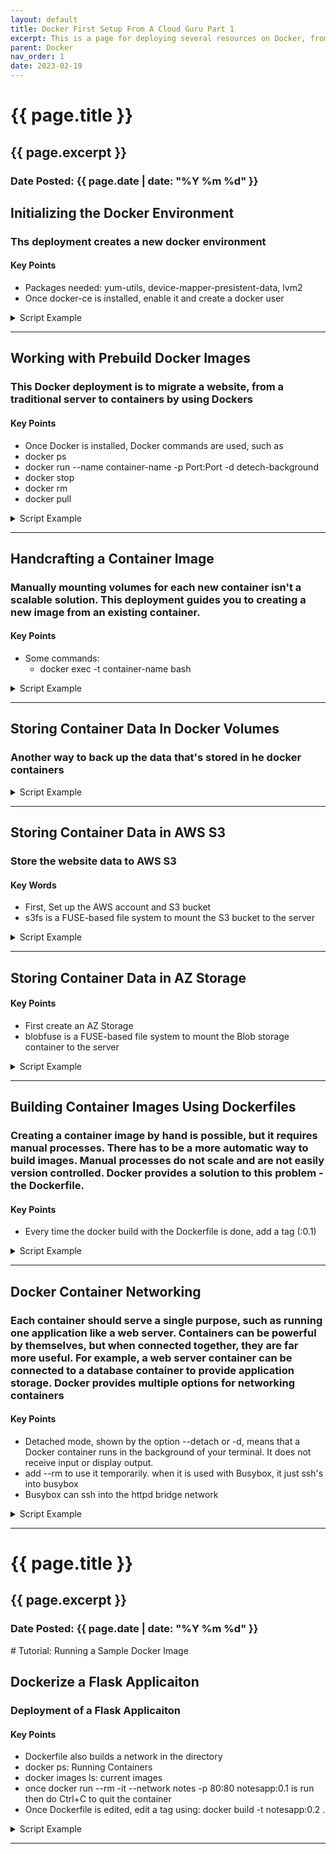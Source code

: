 ```yaml
---
layout: default
title: Docker First Setup From A Cloud Guru Part 1
excerpt: This is a page for deploying several resources on Docker, from A Cloud Guru
parent: Docker
nav_order: 1
date: 2023-02-19
---
```

<h1>{{ page.title }}</h1>
<h2>{{ page.excerpt }}</h2>
<h3>Date Posted: {{ page.date | date: "%Y %m %d" }}</h3>


## Initializing the Docker Environment

### Ths deployment creates a new docker environment

#### Key Points
- Packages needed: yum-utils, device-mapper-presistent-data, lvm2
- Once docker-ce is installed, enable it and create a docker user
<details>

<summary>Script Example</summary>
{% highlight bash %}
## Installing Docker

# Install the Docker prerequisites:
sudo yum install -y yum-utils device-mapper-persistent-data lvm2

# Using yum-config-manager, add the CentOS-specific Docker repo:
sudo yum-config-manager --add-repo https://download.docker.com/linux/centos/docker-ce.repo

# Install Docker:
sudo yum -y install docker-ce

## Enable the Docker Daemon

# Enable the Docker daemon:
sudo systemctl enable --now docker

## Configure User Permissions

# Add the lab user to the docker group:
sudo usermod -aG docker cloud_user

## Caution: You will need to exit the server for the change to take effect.

## Run a Test Image

# Using docker, run the hello-world image to verify that the environment is set up properly:
docker run hello-world

{% endhighlight %}
</details>
<hr style="3px solid #bbb">

## Working with Prebuild Docker Images

### This Docker deployment is to migrate a website, from a traditional server to containers by using Dockers

#### Key Points
- Once Docker is installed, Docker commands are used, such as 
- docker ps
- docker run --name container-name -p Port:Port -d detech-background
- docker stop
- docker rm
- docker pull


<details>
<summary>Script Example</summary>
{% highlight bash %}
## Explore Docker Hub

### Sign in to Docker Hub.
## At the top of the page, search for "httpd".In the left-hand menu, filter for Application Infrastructure, and Official Images. Select the httpd project. At the top of the page, click the Tags tab. Under latest, select linux/amd64. Back in the list of available images, select nginx. Finally, Review the How to use this image section.

## Get and View httpd

```bash
## In the Docker Instance, verify that docker is installed:
docker ps
## Using docker, pull the httpd:2.4 image:
docker pull httpd:2.4
## Run the image:
docker run --name httpd -p 8080:80 -d httpd:2.4
## Check the status of the container:
docker ps
## In a web browser, test connectivity to the container:
<PUBLIC_IP_ADDRESS>:8080
```

## Run a Copy of the Website in httpd

```bash
## Clone the Widget Factory Inc repository
git clone https://github.com/linuxacademy/content-widget-factory-inc
## Change to the content-widget-factory-inc directory:
cd content-widget-factory-inc
## Check the files:
ll
## Move to the web directory:
cd web
## Check the files:
ll
## Stop the httpd container:
docker stop httpd
## Remove the httpd container:
docker rm httpd
## Verify that the container has been removed:
docker ps -a
## Run the container with the website data:
docker run --name httpd -p 8080:80 -v $(pwd):/usr/local/apache2/htdocs:ro -d httpd:2.4
## Check the status of the container:
docker ps
## In a web browser, check connectivity to the container:
<PUBLIC_IP_ADDRESS>:8080
```

## Get and View Nginx

```bash
## Using docker, pull the latest version of nginx:
docker pull nginx
## Verify that the image was pulled successfully:
docker images
## Run the container using the nginx image:
docker run --name nginx -p 8081:80 -d nginx 
## Check the status of the container:
docker ps
## Verify connectivity to the nginx container:
<PUBLIC_IP_ADDRESS>:8081
```

## Run a Copy of the Website in Nginx

```bash
## Stop the nginx container:
docker stop nginx
## Remove the nginx container:
docker rm nginx
## Verify that the container has been removed:
docker ps -a
## Run the nginx container, and mount the website data:
docker run --name nginx -v $(pwd):/usr/share/nginx/html:ro -p 8081:80 -d nginx
## Check the status of the container:
docker ps
## In a web browser, verify connectivity to the container:
<PUBLIC_IP_ADDRESS>:8081
## Stop the nginx container:
docker stop nginx
## Remove the nginx container:
docker rm nginx
## Verify that the container has been removed:
docker ps -a
```

{% endhighlight %}
</details>
<hr style="3px solid #bbb">

## Handcrafting a Container Image

### Manually mounting volumes for each new container isn't a scalable solution. This deployment guides you to creating a new image from an existing container.

#### Key Points
- Some commands:
  - docker exec -t container-name bash


<details>
<summary>Script Example</summary>
{% highlight bash %}

# Get and Run the Base Image
## Retrieve the httpd image:
docker pull httpd:2.4

## Run the image:
docker run --name webtemplate -d httpd:2.4

## Check the status of the webtemplate container:
docker ps

# Install Tools and Code in the Container
## Log in to the container:
docker exec -it webtemplate bash

## Run apt update and install git
apt update && apt install git -y

## Clone the website code from GitHub:
git clone  https://github.com/linuxacademy/content-widget-factory-inc.git /tmp/widget-factory-inc

## Verify that the code was cloned successfully:
ls -l /tmp/widget-factory-inc/

## List the files in the htdocs/ directory:
ls -l htdocs/

## Remove the index.html file:
rm htdocs/index.html

## Copy the webcode from /tmp/ to the htdocs/ folder:
cp -r /tmp/widget-factory-inc/web/* htdocs/

## Verify that they were copied over successfully:
ls -l htdocs/

## Exit the container:
exit

# Create an Image from the Container
## Copy the Container ID:
docker ps

## Create an image from the container:
docker commit <CONTAINER_ID> example/widgetfactory:v1

## Verify that the image was created successfully:
docker images

## Take note of the image size. Then clean up the Template for a Second Version

## Log in to the container:
docker exec -it webtemplate bash

## Remove the cloned code from the /tmp/ directory:
rm -rf /tmp/widget-factory-inc/

## Use apt to uninstall git and clean the cache:
apt remove git -y && apt autoremove -y && apt clean 

## Exit the container:
exit

## Check the status of the container:
docker ps

## Create an image from the updated container:
docker commit <CONTAINER_ID> example/widgetfactory:v2

## Verify that both images are now running:
docker images  

## Delete the v1 image:
docker rmi example/widgetfactory:v1

# Run Multiple Containers from the Image

## Run multiple containers using the new image:
docker run -d --name web1 -p 8081:80 example/
widgetfactory:v2
docker run -d --name web2 -p 8082:80 example/widgetfactory:v2
docker run -d --name web3 -p 8083:80 example/widgetfactory:v2

## Check the status of the containers:
docker ps

## Stop the base webtemplate image:
docker stop webtemplate

## Verify that only the created containers are running:
docker ps

## Using a web browser, verify that the containers are running successfully:
<SERVER_PUBLIC_IP_ADDRESS>:8081
<SERVER_PUBLIC_IP_ADDRESS>:8082
<SERVER_PUBLIC_IP_ADDRESS>:8083

{% endhighlight %}
</details>
<hr style="3px solid #bbb">

## Storing Container Data In Docker Volumes

### Another way to back up the data that's stored in he docker containers

<details>
<summary>Script Example</summary>
{% highlight bash %}

## Discover Aonoymous Docker Volumes
docker images

## Run a container "postgress:12.1"
docker run -d --name db1 postgres:12.1
docker run -d --name db2 postgres:12.1

## Check the status
## Check the Docker volumes, creates an anonymous volume
docker ps
docker volume ls

## inspect the db1 and db2 containers
docker inspect db1 -f '{{ json .Mounts }}' | python -m json.tool
docker inspect db2 -f '{{ json .Mounts}}' | python -m json.tool

## Create a third container using the --rm flag
docker run -d --rm --name dbTemp postgres:12.1

## check the status
docker ps -a
docker volume ls

## Stop the db2 and dbTmp containers
docker stop db2 dbTmp

## List the anonymous volumes
docker volume ls

## Check the status of the containers:
docker ps -a

# Create a Docker Volume

## Create a Docker volume
docker volume create website

## Verify the volume
docker volume ls

## Copy the "widget-factory-inc" data to the website containers
sudo cp -r /home/cloud_user/widget-factory-inc/web/* /var/lib/docker/volumes/website/_data/

## List the copied data:
sudo ls -l /var/lib/docker/volumes/website/_data/

# Use the Website Volume with Containers

## Run a docker container with the website volume:
docker run -d --name web1 -p 80:80 -v website:/usr/local/apache2/htdocs:ro httpd:2.4

## Check the status of the container:
docker ps

## In a web browser, verify connectivity to the container:
<PUBLIC_IP_ADDRESS>

## Run a second container with the --rm flag:
docker run -d --name webTmp --rm -v website:/usr/local/apache2/htdocs:ro httpd:2.4

## Check the status of the containers:
docker ps

## Stop the webTmp container:
docker stop webTmp

## Check the status of the containers:
docker ps -a

## Verify that the website can still be accessed through a web browser:
<PUBLIC_IP_ADDRESS>

# Clean Up Unused Volumes

## Clean up the unused volumes:
docker volume prune
## Check the currently running containers:
docker ps -a

## Remove the db2 container:
docker rm db2

## Clean up the unused volumes again:
docker volume prune

## List the current volumes:
docker volume ls

# Back Up and Restore the Docker Volume

## Switch to the root user:
sudo -i

## Find where the website volume data is stored:
docker volume inspect website

## Copy the Mountpoint.

## Back up the volume:
tar czf /tmp/website_$(date +%Y-%m-%d-%H%M).tgz -C /var/lib/docker/volumes/website/_data .

## Verify that the data was backed up properly:
ls -l /tmp/website_*.tgz

## List the contents of the tgz file:
tar tf <BACKUP_FILE_NAME>.tgz

## Exit out of root:
exit

## Run a new container using the website volume, and create a backup:
docker run -it --rm -v website:/website -v /tmp:/backup bash tar czf /backup/website_$(date +%Y-%m-%d-%H-%M).tgz -C /website .

## Verify that the data was backed up properly:
ls -l /tmp/website_*.tgz

## Switch to the root user:
sudo -i

## Change to the /docker/volumes/ directory:
cd /var/lib/docker/volumes/

## List the volumes:
ls -l

## Change to the website/_data directory:
cd website/_data/

## Remove the contents of the directory:
rm * -rf

## Verify that the backups are still available:
ls -l /tmp/website_*.tgz

## Restore the data to the current directory:
tar xf /tmp/<BACKUP_FILE_NAME>.tgz .

## Verify that the data was restored successfully:
ls -l

{% endhighlight %}
</details>
<hr style="3px solid #bbb">

## Storing Container Data in AWS S3

### Store the website data to AWS S3

#### Key Words
- First, Set up the AWS account and S3 bucket
- s3fs is a FUSE-based file system to mount the S3 bucket to the server

<details>
<summary>Script Example</summary>

{% highlight bash %}

# Configuration and Installation

## Install the awscli, while checking if there are any versions currently installed, and not stopping any user processes:
pip install --upgrade --user awscli

## Configure the CLI:
aws configure

## Enter the following:

### AWS Access Key ID: <ACCESS_KEY_ID>

### AWS Secret Access Key: <SECRET_ACCESS_KEY>

### Default region name: us-east-1

### Default output format: json

## Copy the CLI configuration to the root user:
sudo cp -r ~/.aws /root

## Install the s3fs package:
sudo yum install s3fs-fuse -y

# Prepare the Bucket

## Create a mount point for the s3 bucket:
sudo mkdir /mnt/widget-factory

## Export the bucket name:
export BUCKET=<S3_BUCKET_NAME>

## Mount the S3 bucket:
sudo s3fs $BUCKET /mnt/widget-factory -o allow_other -o use_cache=/tmp/s3fs

## Verify that the bucket was mounted successfully:
ll /mnt/widget-factory

## Copy the website files to the s3 bucket:
cp -r ~/widget-factory-inc/web/* /mnt/widget-factory

## Verify the files are in the folder:
ll /mnt/widget-factory

## Verify the files are in the s3 bucket:
aws s3 ls s3://$BUCKET

# Use the S3 Bucket Files in a Docker Container
## Run an httpd container using the S3 bucket:
docker run -d --name web1 -p 80:80 --mount type=bind,source=/mnt/widget-factory,target=/usr/local/apache2/htdocs,readonly httpd:2.4

## In a web browser, verify connectivity to the container:
<SERVER_PUBLIC_IP_ADDRESS>

## Check the bucket cache, then change to the /mnt/widget-factory/ directory:
cd /mnt/widget-factory

## Create a new page within the bucket:
cp index.html newPage.html

## In a web browser, verify that the new page is accessible:
<SERVER_PUBLIC_IP_ADDRESS>/newPage.html

## Verify that the page was added to the bucket:
aws s3 ls $BUCKET

{% endhighlight %}
</details>
<hr style="3px solid #bbb">

## Storing Container Data in AZ Storage

#### Key Points
- First create an AZ Storage 
- blobfuse is a FUSE-based file system to mount the Blob storage container to the server

<details>
<summary>Script Example</summary>

{% highlight bash %}

# Configuration and Installation
## Obtain the Azure login credentials:
az login
## Copy the code provided by the command.
## Open a browser and navigate to https://microsoft.com/devicelogin.
## Enter the code copied in a previous step and click Next.
## Use the login credentials from the lab page to finish logging in.
## Switch back to the terminal and wait for the confirmation.

# Prepare the Storage
## Find the name of the Storage account:
az storage account list | grep name | head -1

## Copy the name of the Storage account to the clipboard.
## Export the Storage account name:
export AZURE_STORAGE_ACCOUNT=<COPIED_STORAGE_ACCOUNT_NAME>
# Retrieve the Storage access key:
az storage account keys list --account-name=$AZURE_STORAGE_ACCOUNT

# Copy the key1 "value" for later use.
# Export the key value:
export AZURE_STORAGE_ACCESS_KEY=<KEY1_VALUE>

##  Install blobfuse:
sudo rpm -Uvh https://packages.microsoft.com/config/rhel/7/packages-microsoft-prod.rpm
sudo yum install blobfuse fuse -y

## Modify the fuse.conf configuration file:
sudo sed -ri 's/# user_allow_other/user_allow_other/' /etc/fuse.conf

# Use the Azure Blob Storage Container
## Create necessary directories:
sudo mkdir -p /mnt/widget-factory /mnt/blobfusetmp

## Change ownership of the directories:
sudo chown cloud_user /mnt/widget-factory/ /mnt/blobfusetmp/

## Mount the Blob Storage from Azure:
blobfuse /mnt/widget-factory --container-name=website --tmp-path=/mnt/blobfusetmp -o allow_other

## Copy website files into the Blob Storage container:
cp -r ~/widget-factory-inc/web/* /mnt/widget-factory/

## Verify the copy worked:
ll /mnt/widget-factory/

## Verify the files made it to Azure Blob Storage:
az storage blob list -c website --output table

## Run a Docker container:
docker run -d --name web1 -p 80:80 --mount type=bind,source=/mnt/widget-factory,target=/usr/local/apache2/htdocs,readonly httpd:2.4

## Once the command is complete, open a web browser and navigate to the public IP address of the server.
## Verify the website is up and running.

{% endhighlight %}
</details>
<hr style="3px solid #bbb">

## Building Container Images Using Dockerfiles

### Creating a container image by hand is possible, but it requires manual processes. There has to be a more automatic way to build images. Manual processes do not scale and are not easily version controlled. Docker provides a solution to this problem - the Dockerfile.

#### Key Points
- Every time the docker build with the Dockerfile is done, add a tag (:0.1)

<details>
<summary>Script Example</summary>

{% highlight bash %}
{% raw %}
# Build a First Version

## Change to the widget-factory-inc directory:
cd widget-factory-inc

## Create a Dockerfile that uses httpd:2.4 as the base image:
vim Dockerfile

## In the new file, insert the following:
FROM httpd:2.4
RUN apt update -y && apt upgrade -y && apt autoremove -y && apt clean && rm -rf /var/lib/apt/lists*

## Save the file:
ESC
:wq

## Verify that the file was saved successfully:
cat Dockerfile

## Build the 0.1 version of the widgetfactory image using the Dockerfile:
docker build -t widgetfactory:0.1 .

## Set variables to examine the image's size and layers:
export showLayers='{{ range .RootFS.Layers }}{{ println . }}{{end}}'
export showSize='{{ .Size }}'

## Compare the httpd and widgetfactory images:
docker images

## Show the widgetfactory image's size:
docker inspect -f "$showSize" widgetfactory:0.1

## Show the layers:
docker inspect -f "$showLayers" widgetfactory:0.1

## Show the layers of the httpd:2.4 image:
docker inspect -f "$showLayers" httpd:2.4

# Load the Website into the Container

## Open the Dockerfile:
vim Dockerfile

## Remove the Apache welcome page from the image by adding the following:
RUN rm -f /usr/local/apache2/htdocs/index.html

## Save the file:
ESC
:wq

## Build version 0.2 of the widgetfactory image:
docker build -t widgetfactory:0.2 .

## Inspect both versions of the widgetfactory image to see the differences in size and layers:
docker images

## Show the widgetfactory:0.1 image's size:
docker inspect -f "$showSize" widgetfactory:0.1

## Compare it to the image size for widgetfactory:0.2:
docker inspect -f "$showSize" widgetfactory:0.2

## Using an interactive terminal, check the htdocs folder for widgetfactory:0.2. Are the website files in the folder?:
docker run --rm -it widgetfactory:0.2 bash
ls htdocs

## Exit the container:
exit

## Show the layers for the widgetfactory:0.1 image:
docker inspect -f "$showLayers" widgetfactory:0.1

## Show the layers for the widgetfactory:0.2 image and compare the two:
docker inspect -f "$showLayers" widgetfactory:0.2

## Open the Dockerfile:
vim Dockerfile

## Add the website data to the container by adding the following to the end of the file:
WORKDIR /usr/local/apache2/htdocs
COPY ./web .

## Save the file:
ESC
:wq

## Build version 0.3 of the widgetfactory image:
docker build -t widgetfactory:0.3 .

## Inspect versions 0.2 and 0.3 to see the differences in size and layers:
docker images

## Show the widgetfactory:0.2 image's size:
docker inspect -f "$showSize" widgetfactory:0.2

## Compare it to the image size for widgetfactory:0.3:
docker inspect -f "$showSize" widgetfactory:0.3

## Show the layers for the widgetfactory:0.2 image:
docker inspect -f "$showLayers" widgetfactory:0.2

## Show the layers for the widgetfactory:0.3 image and compare the two:
docker inspect -f "$showLayers" widgetfactory:0.3

## Using an interactive terminal, check the htdocs folder for widgetfactory:0.3:
docker run --rm -it widgetfactory:0.3 bash

{% endraw %}
{% endhighlight %}
</details>
<hr style="3px solid #bbb">

## Docker Container Networking

### Each container should serve a single purpose, such as running one application like a web server. Containers can be powerful by themselves, but when connected together, they are far more useful. For example, a web server container can be connected to a database container to provide application storage. Docker provides multiple options for networking containers

#### Key Points
- Detached mode, shown by the option --detach or -d, means that a Docker container runs in the background of your terminal. It does not receive input or display output.
- add --rm to use it temporarily. when it is used with Busybox, it just ssh's into busybox
- Busybox can ssh into the httpd bridge network

<details>
<summary>Script Example</summary>

{% highlight bash %}
{% raw %}

# Explore the Default Network

## List the default networks:
docker network ls

## Run an httpd container named web1, without specifying a network, and see which network it uses:
docker run -d --name web1 httpd:2.4
docker inspect web1

## Take note of the IPAddress.
# Run a container using the busybox image, and see if you can connect to the web1 server:
docker run --rm -it busybox

# Check the container's networking, and verify it is in the same IP range as web1:
ip addr

## Ping the web1 container using the IP address:
ping <WEB1_IP_ADDRESS>

## Attempt to ping the web1 container by name:
ping web1
## Attempt to access web1 using wget:
wget <WEB1_IP_ADDRESS>

## Exit the container:
exit

# Explore Bridge Networks

## Create a new bridge network named test_application:
docker network create test_application

## Run an httpd container named web2, in the test_application network:
docker run -d --name web2 --network test_application httpd:2.4

## Check the status of the container:
docker ps -a

## Verify that web2 was added to the test_application network:
docker inspect web2

## Run a container using the busybox image, and see if you can connect to the web2 server, within the test_application network:
docker run --rm -it --network test_application busybox

## Check the container's networking, and verify it is in the same IP range as web2:
ip addr

## Ping the web2 container using the IP address:
ping <WEB2_IP_ADDRESS>

## Attempt to ping the web2 container by name:
ping web2

## Using wget, attempt to access web2 with the hostname:
wget web2

## Attempt to ping web1:
ping <WEB1_IP_ADDRESS>

## Attempt to access web1 using wget:
wget <WEB1_IP_ADDRESS>

## Exit the container:
exit

# Explore the Host Network

## Run an httpd container named web3 on the host network:
docker run -d --name web3 --network host httpd:2.4

## Check the status of the container:
docker ps -a

## Attempt to connect to web3 directly from the server:
wget localhost

## Stop web3:
docker stop web3

## Attempt to connect to web3 directly from the server again:
wget localhost

## Start web3:
docker start web3

## Run a container using the busybox image, and see if you can connect to the web3 server:
docker run --rm -it --network host busybox
ping web3

## Using wget, attempt to access localhost within the busybox image:
wget localhost

## Attempt to ping web2:
ping <WEB2_IP_ADDRESS>

## Attempt to ping web1:
ping <WEB1_IP_ADDRESS>

{% endraw %}
{% endhighlight %}
</details>
<hr style="3px solid #bbb">


<h1>{{ page.title }}</h1>
<h2>{{ page.excerpt }}</h2>
<h3>Date Posted: {{ page.date | date: "%Y %m %d" }}</h3>
# Tutorial: Running a Sample Docker Image

## Dockerize a Flask Applicaiton

### Deployment of a Flask Applicaiton

#### Key Points
- Dockerfile also builds a network in the directory 
- docker ps: Running Containers 
- docker images ls: current images
- once docker run --rm -it --network notes -p 80:80 notesapp:0.1 is run then do Ctrl+C to quit the container
- Once Dockerfile is edited, edit a tag using: docker build -t notesapp:0.2 .

<details>
<summary>Script Example</summary>

{% highlight bash %}
{% raw %}

# Create the Build Files
## Change to the notes directory:
cd notes

## List the files in the directory:
ls -la

## Inspect the config.py file:
cat config.py

import os

db_host = os.environ.get('DB_HOST', default='localhost')
db_name = os.environ.get('DB_NAME', default='notes')
db_user = os.environ.get('DB_USERNAME', default='notes')
db_password = os.environ.get('DB_PASSWORD', default='')
db_port = os.environ.get('DB_PORT', default='5432')

SQLALCHEMY_TRACK_MODIFICATIONS = False
SQLALCHEMY_DATABASE_URI = f"postgresql://{db_user}:{db_password}@{db_host}:{db_port}/{db_name}"

## Crate the .dockerignore file:
vim .dockerignore

# In the file, paste the following:
.dockerignore
Dockerfile
.gitignore
Pipfile.lock
migrations/

## Save the file:
ESC
:wq

## Create the Dockerfile:
vim Dockerfile

## In the file, paste the following:
FROM python:3
ENV PYBASE /pybase
ENV PYTHONUSERBASE $PYBASE
ENV PATH $PYBASE/bin:$PATH
RUN pip install pipenv

WORKDIR /tmp
COPY Pipfile .
RUN pipenv lock
RUN PIP_USER=1 PIP_IGNORE_INSTALLED=1 pipenv install -d --system --ignore-pipfile

COPY . /app/notes
WORKDIR /app/notes
EXPOSE 80
CMD ["flask", "run", "--port=80", "--host=0.0.0.0"]

# Build and Setup Environment
## Build the notesapp image:
docker build -t notesapp:0.1 .

## Check the status of the image:
docker images

## List the containers:
docker ps -a

## List the docker networks:
docker network ls

## Run a container using the notesapp image and mount the migrations directory:
docker run --rm -it --network notes -v /home/cloud_user/notes/migrations:/app/notes/migrations notesapp:0.1 bash

## Once connected to the container, enable SQLAlchemy:
flask db init

## Check the migrations folder:
ls -l migrations

## Create the files needed to configure the database:
flask db migrate

## Apply the files:
flask db upgrade

# Run, Evaluate, and Upgrade
## Run a container using the notesapp:0.1 image:
docker run --rm -it --network notes -p 80:80 notesapp:0.1

## Using a web browser, navigate to the public IP address for the server.
## Sign up for a new account using an email address and password.
## Once you are signed up, log in to your account.
## Create your first note.
## Verify that you can edit the note.

## Back in the terminal, disable Debug mode by editing the .env file:
vim .env

## Remove the export FLASK_ENV='development' line.
## Save the file:
ESC
:wq

## Build the image again:
docker build -t notesapp:0.2 .

## Run a container using the updated image:
docker run --rm -it --network notes -p 80:80 notesapp:0.2

## In a web browser, navigate to the public IP address for the server, and log in to your account.
## Verify that you can add a second note.

## In the terminal, stop the container:
CTRL+C

# Upgrade to Gunicorn
## Check the Pipfile:
cat Pipfile

## Run a container and modify the pip file:
docker run --rm -it -v /home/cloud_user/notes/Pipfile:/tmp/Pipfile notesapp:0.2 bash

## Once connected, change to the /tmp directory:
cd /tmp

## Add gunicorn to the list of dependencies:
pipenv install gunicorn

## Exit the container:
exit

## Verify that gunicorn was added under [packages]:
cat Pipfile

## Modify the init.py script:
vim __init__.py

from dotenv import load_dotenv, find_dotenv
load_dotenv(find_dotenv())

## Beneath the import section, add the following:
from dotenv import load_dotenv, find_dotenv
load_dotenv(find_dotenv())

## Save the file:
ESC
:wq

## Open the Dockerfile:
vim Dockerfile

## To the bottom of the file, make the following changes:
COPY . /app/notes
WORKDIR /app
EXPOSE 80
CMD ["gunicorn", "-b 0.0.0.0:80", "notes:create_app()"]

## Save the file:
ESC
:wq

# Build a Production Image
## Build the updated notesapp image:
docker build -t notesapp:0.3 .

## Run a detached container using the updated image:
docker run -d --name notesapp --network notes -p 80:80 notesapp:0.3

## Check the status of the container:
docker ps -a

## In a web browser, navigate to the public IP address for the server, and log in to your account.
## pVerify that you can create a new note.

{% endraw %}
{% endhighlight %}
</details>
<hr style="3px solid #bbb">